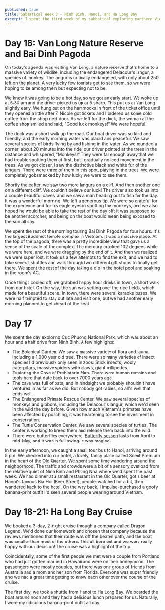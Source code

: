 ```yaml
---
published: true
title: Sabbatical Week 3 - Ninh Binh, Hanoi, and Ha Long Bay
excerpt: I spent the third week of my sabbatical exploring northern Vietnam and on a cruise in Ha Long Bay
---
```


# Day 16: Van Long Nature Reserve and Bai Dinh Pagoda

On today's agenda was visiting Van Long, a nature reserve that's home to a massive variety of wildlife, 
including the endangered Delacour's langur, a species of monkey.
The langur is critically endangered, with only about 250 left on the planet. A very lucky few tourists get to see them, so
we were hoping to be among them but expecting not to be.

We knew it was going to be a hot day, so we got an early start. We woke up at 5:30 am and the driver 
picked us up at 6 sharp. This put us at Van Long slightly early. We hung out on the hammocks in front of the 
ticket office until they opened a little after 7. Nicole got tickets and I ordered us some cold coffee from the shop next door.
As we left for the dock, the woman at the coffee shop smiled and said, "Good luck monkeys!" We were hopeful.

The dock was a short walk up the road. Our boat driver was so kind and friendly, and the early morning water was placid 
and peaceful. We saw several species of birds flying by and fishing in the water. As we rounded a corner, about 20 minutes into the ride, 
our driver pointed at the trees in the distance and whispered, "Monkeys!" 
They were far enough away that we had trouble spotting them at first,
but I gradually noticed movement in the trees. As we got closer, I saw the distinctive black and white fur of the langurs.
There were three of them in this spot, playing in the trees. We were completely gobsmacked by how lucky we were to see them.

Shortly thereafter, we saw two more langurs on a cliff. And then another one on a different cliff. 
We couldn't believe our luck! The driver also took us into a couple 
beautiful caves, and we saw a man heading out to fish for the day. It was a wonderful morning. We left a generous tip. 
We were so grateful for the experience and for his eagle eyes in spotting the monkeys, 
and we also hoped he would be able to take the rest of the day off; it was supposed to be another scorcher, and being on the
boat would mean being exposed to the sun all day.

We spent the rest of the morning touring Bai Dinh Pagoda for four hours. It's the largest Buddhist temple complex in Vietnam. 
It was a massive place. At the top of the pagoda, there was a pretty incredible view that gave us a sense of the scale of the complex.
The mercury cracked 102 degrees while we were here, and we were dragging by the end of it. And then we realized we were 
super lost. It took us a few attempts to find the exit, and we had to take several shuttles and walk through two different 
gift shops to finally get there. We spent the rest of the day taking a dip in the hotel pool and soaking in the room's AC. 

Once things cooled off, we grabbed happy hour drinks in town, a short walk from our hotel. On the way, the sun was setting
over the rice fields, which made for a beautiful scene. In town, there were several karaoke buses. We were half tempted to 
stay out late and visit one, but we had another early morning planned to get ahead of the heat.

# Day 17

We spent the day exploring Cuc Phuong National Park, which was about an hour and a half drive from Ninh Binh. A few highlights:

* The Botanical Garden. We saw a massive variety of flora and fauna, including a 1,000 year old tree. There were so many varieties of insect species I'd previously only seen in zoos. Stick insects, wooly caterpillars, massive spiders with claws, giant millipedes. 
* Exploring the Cave of Prehistoric Man. There were human remains and tools here that date back to over 7,000 years ago. 
* The cave was full of bats, and in hindsight we probably shouldn't have ventured in as far as we did. But nobody got rabies, so all's well that ends well.
* The Endangered Primate Rescue Center. We saw several species of monkeys and gibbons, including the Delacour's langur, which we'd seen in the wild the day before. Given how much Vietnam's primates have been affected by poaching, it was heartening to see the investment in conservation.
* The Turtle Conservation Center. We saw several species of turtles. The center is working to breed them and release them back into the wild.
* There were butterflies everywhere. [Butterfly season](https://vietnam-online.org/index.php/butterflies-season-in-cuc-phuong-national-park/) lasts from April to mid-May, and it was in full swing. It was magical.

In the early afternoon, we caught a small tour bus to Hanoi, arriving around 5 pm. We checked into our hotel, a lovely, fancy 
place called Scent Premium in the heart of the Old Quarter. We spent some time wandering around the neighborhood. 
The traffic and crowds were a bit of a sensory overload from the relative quiet of Ninh Binh and Phong Nha 
where we'd spent the past week. We had dinner at a 
small restaurant in the Old Quarter, got a beer at Hanoi's famous Bia Hoi (Beer Street), people-watched for a bit, then 
wandered back to the hotel. On the way back, I impulse-purchased a goofy banana-print outfit I'd seen several people wearing
around Vietnam.

# Day 18-21: Ha Long Bay Cruise

We booked a 3-day, 2-night cruise through a company called Dragon Legend. We'd done our homework and chosen that company
because the reviews mentioned that their route was off the beaten path, and the boat was smaller than most of the others.
This all bore out and we were really happy with our decision! The cruise was a highlight of the trip. 

Coincidentally, some of the first people we met were a couple from Portland who had just gotten married in Hawaii and were on their honeymoon.
The passengers were mostly couples, but there was one group of friends from Australia and a mom and her son from Florida.
Everyone was super friendly and we had a great time getting to know each other over the course of the cruise.

The first day, we took a shuttle from Hanoi to Ha Long Bay. We boarded the boat around noon and they had a delicious lunch prepared for us.
Naturally, I wore my ridiculous banana-print outfit all day.


